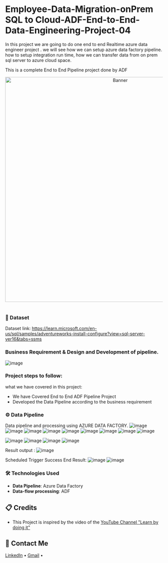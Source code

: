 # Employee-Data-Migration-onPrem SQL to Cloud-ADF-End-to-End-Data-Engineering-Project-04
In this project we are going to do one end to end Realtime azure data engineer project . we will see how we can setup azure data factory pipeline. how to setup integration run time, how we can transfer data from on prem sql server to azure cloud space.

This is a complete End to End Pipeline project done by ADF
<div align="center">
  <a href="#">
    <img src="https://github.com/zBalachandar/Employee-Data-Migration-ADF--End-to-End-Data-Engineering-Project-04/blob/f06a03d437b4936c31efb2e5b53d7a3a1b479a8f/source/Azure%20account%20view.png" alt="Banner" width="720">
  </a>
</div>
<br>

### 💾 Dataset
Dataset link: https://learn.microsoft.com/en-us/sql/samples/adventureworks-install-configure?view=sql-server-ver16&tabs=ssms

### Business Requirement & Design and Development of pipeline.
![image](https://github.com/zBalachandar/Employee-Data-Migration-ADF--End-to-End-Data-Engineering-Project-04/blob/f06a03d437b4936c31efb2e5b53d7a3a1b479a8f/source/DE%20project%20Arc%2004.jpg)


### Project steps to follow: 
what we have covered in this project:

- We have Covered End to End ADF Pipeline Project 
- Developed the Data Pipeline according to the business requirement


<a name="data-pipeline"></a>
### ⚙️ Data Pipeline
 Data pipeline and processing using AZURE DATA FACTORY.
![image](https://github.com/zBalachandar/Employee-Data-Migration-ADF--End-to-End-Data-Engineering-Project-04/blob/f06a03d437b4936c31efb2e5b53d7a3a1b479a8f/source/ON-prem%20sql%20server%20data%20View.png)
![image](https://github.com/zBalachandar/Employee-Data-Migration-ADF--End-to-End-Data-Engineering-Project-04/blob/f06a03d437b4936c31efb2e5b53d7a3a1b479a8f/source/on%20prem%20sql%20server%20output%201.png)
![image](https://github.com/zBalachandar/Employee-Data-Migration-ADF--End-to-End-Data-Engineering-Project-04/blob/f06a03d437b4936c31efb2e5b53d7a3a1b479a8f/source/Copy%20data%20pipeline%20Triggered%20Full%20.png)
![image](https://github.com/zBalachandar/Employee-Data-Migration-ADF--End-to-End-Data-Engineering-Project-04/blob/f06a03d437b4936c31efb2e5b53d7a3a1b479a8f/source/monitor%20pipeline%20triggered.png)
![image](https://github.com/zBalachandar/Employee-Data-Migration-ADF--End-to-End-Data-Engineering-Project-04/blob/f06a03d437b4936c31efb2e5b53d7a3a1b479a8f/source/monitor%20pipeline%20triggered2.png)
![image](https://github.com/zBalachandar/Employee-Data-Migration-ADF--End-to-End-Data-Engineering-Project-04/blob/f06a03d437b4936c31efb2e5b53d7a3a1b479a8f/source/Copy%20data%20pipeline%20Triggered%202.png)
![image](https://github.com/zBalachandar/Employee-Data-Migration-ADF--End-to-End-Data-Engineering-Project-04/blob/f06a03d437b4936c31efb2e5b53d7a3a1b479a8f/source/Gen2%20storage%20opt.png)
![image](https://github.com/zBalachandar/Employee-Data-Migration-ADF--End-to-End-Data-Engineering-Project-04/blob/f06a03d437b4936c31efb2e5b53d7a3a1b479a8f/source/Gen2%20storage%20container.png)
![image](https://github.com/zBalachandar/Employee-Data-Migration-ADF--End-to-End-Data-Engineering-Project-04/blob/f06a03d437b4936c31efb2e5b53d7a3a1b479a8f/source/Gen2%20storage%20container%20OUTPUT.png)

![image](https://github.com/zBalachandar/Employee-Data-Migration-ADF--End-to-End-Data-Engineering-Project-04/blob/f06a03d437b4936c31efb2e5b53d7a3a1b479a8f/source/output%20in%20azure.png)
![image](https://github.com/zBalachandar/Employee-Data-Migration-ADF--End-to-End-Data-Engineering-Project-04/blob/f06a03d437b4936c31efb2e5b53d7a3a1b479a8f/source/scheduled%20trigger%20days.png)
![image](https://github.com/zBalachandar/Employee-Data-Migration-ADF--End-to-End-Data-Engineering-Project-04/blob/f06a03d437b4936c31efb2e5b53d7a3a1b479a8f/source/scheduled%20trigger%20success.png)
![image](https://github.com/zBalachandar/Employee-Data-Migration-ADF--End-to-End-Data-Engineering-Project-04/blob/f06a03d437b4936c31efb2e5b53d7a3a1b479a8f/source/on%20prem%20sql%20server%20output%201.png)

Result output :
![image](https://github.com/zBalachandar/Employee-Data-Migration-ADF--End-to-End-Data-Engineering-Project-04/blob/f06a03d437b4936c31efb2e5b53d7a3a1b479a8f/source/output%20in%20azure.png)

Scheduled Trigger Success End Result:
![image](https://github.com/zBalachandar/Employee-Data-Migration-ADF--End-to-End-Data-Engineering-Project-04/blob/f06a03d437b4936c31efb2e5b53d7a3a1b479a8f/source/scheduled%20trigger%20days.png)
![image](https://github.com/zBalachandar/Employee-Data-Migration-ADF--End-to-End-Data-Engineering-Project-04/blob/f06a03d437b4936c31efb2e5b53d7a3a1b479a8f/source/scheduled%20trigger%20success.png)



### 🛠️ Technologies Used

- **Data Pipeline**: Azure Data Factory
- **Data-flow processing**: ADF

<a name="credits"></a>
## 📋 Credits

- This Project is inspired by the video of the [YouTube Channel "Learn by doing it"](https://www.youtube.com/watch?v=pMqnvXgPKlI&list=PLOlK8ytA0MghGmAAT8W2u7VYmICdzeU5t&index=1&t=96s)  

<a name="contact"></a>
## 📨 Contact Me

[LinkedIn](https://www.linkedin.com/in/balachandars2022/) •
[Gmail](balachandar2014elu@gmail.com)  •


